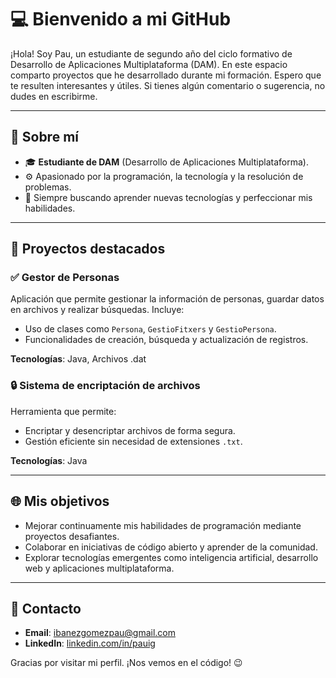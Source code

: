 # 💻 Bienvenido a mi GitHub

¡Hola! Soy Pau, un estudiante de segundo año del ciclo formativo de Desarrollo de Aplicaciones Multiplataforma (DAM). En este espacio comparto proyectos que he desarrollado durante mi formación. Espero que te resulten interesantes y útiles. Si tienes algún comentario o sugerencia, no dudes en escribirme.

---

## 🚀 Sobre mí

- 🎓 **Estudiante de DAM** (Desarrollo de Aplicaciones Multiplataforma).
- ⚙️ Apasionado por la programación, la tecnología y la resolución de problemas.
- 🌱 Siempre buscando aprender nuevas tecnologías y perfeccionar mis habilidades.

---

## 🔧 Proyectos destacados

### ✅ **Gestor de Personas**
Aplicación que permite gestionar la información de personas, guardar datos en archivos y realizar búsquedas. Incluye:
- Uso de clases como `Persona`, `GestioFitxers` y `GestioPersona`.
- Funcionalidades de creación, búsqueda y actualización de registros.

**Tecnologías**: Java, Archivos .dat

### 🔒 **Sistema de encriptación de archivos**
Herramienta que permite:
- Encriptar y desencriptar archivos de forma segura.
- Gestión eficiente sin necesidad de extensiones `.txt`.

**Tecnologías**: Java

---

## 🌐 Mis objetivos

- Mejorar continuamente mis habilidades de programación mediante proyectos desafiantes.
- Colaborar en iniciativas de código abierto y aprender de la comunidad.
- Explorar tecnologías emergentes como inteligencia artificial, desarrollo web y aplicaciones multiplataforma.

---

## 📢 Contacto

- **Email**: [ibanezgomezpau@gmail.com](mailto:ibanezgomezpau@gmail.com)
- **LinkedIn**: [linkedin.com/in/pauig](https://linkedin.com/in/pauig)

Gracias por visitar mi perfil. ¡Nos vemos en el código! 😉
